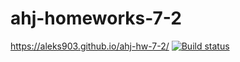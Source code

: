 # ahj-homeworks-7-2
https://aleks903.github.io/ahj-hw-7-2/
[![Build status](https://ci.appveyor.com/api/projects/status/j867hwi4m3kwt0ld?svg=true)](https://ci.appveyor.com/project/aleks903/ahj-hw-7-1)
